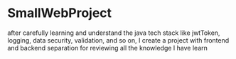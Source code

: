 # SmallWebProject
after carefully learning and understand the java tech stack like jwtToken, logging, data security, validation, and so on, I create a project with frontend and backend separation for reviewing all the knowledge I have learn
